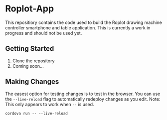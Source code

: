 # Roplot-App
This repositiory contains the code used to build the Roplot drawing machine controller smartphone and table application. This is currently a work in progress and should not be used yet.

## Getting Started
1. Clone the repository
2. Coming soon...

## Making Changes
The easest option for testing changes is to test in the browser. You can use the `--live-reload` flag to automatically redeploy changes as you edit. Note: This only appears to work when `--` is used.

```
cordova run -- --live-reload
```